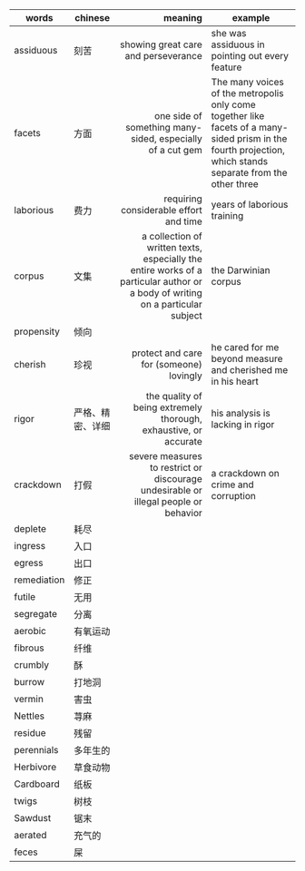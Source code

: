 |words|chinese|meaning|example|
|-----|-------|-------:|------|
|assiduous|刻苦|showing great care and perseverance|she was assiduous in pointing out every feature
|facets|方面|one side of something many-sided, especially of a cut gem|The many voices of the metropolis only come together like facets of a many-sided prism in the fourth projection, which stands separate from the other three
|laborious|费力|requiring considerable effort and time|years of laborious training
|corpus|文集|a collection of written texts, especially the entire works of a particular author or a body of writing on a particular subject|the Darwinian corpus
|propensity|倾向|
|cherish|珍视|protect and care for (someone) lovingly|he cared for me beyond measure and cherished me in his heart
|rigor|严格、精密、详细|the quality of being extremely thorough, exhaustive, or accurate|his analysis is lacking in rigor
|crackdown|打假|severe measures to restrict or discourage undesirable or illegal people or behavior|a crackdown on crime and corruption|
|deplete|耗尽|
|ingress|入口|
|egress|出口|
|remediation|修正|
|futile|无用|
|segregate|分离|
|aerobic |有氧运动
|fibrous|纤维
|crumbly|酥
|burrow|打地洞
|vermin|害虫
|Nettles|荨麻
| residue|残留
| perennials|多年生的
|Herbivore|草食动物
| Cardboard|纸板
| twigs|树枝
| Sawdust|锯末
|aerated|充气的
|feces|屎

